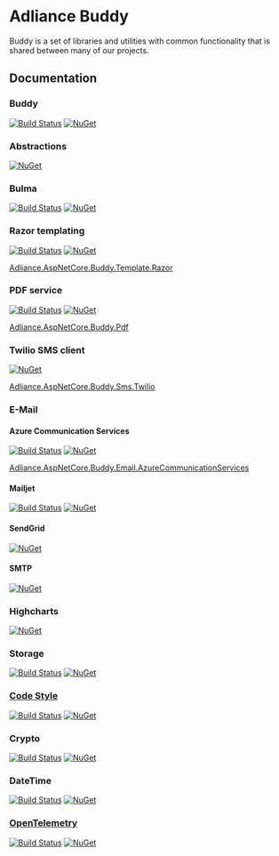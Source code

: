 # Adliance Buddy

Buddy is a set of libraries and utilities with common functionality that is shared between many of our projects.

## Documentation

### Buddy

[![Build Status](https://dev.azure.com/adliance/Open%20Source%20Projects/_apis/build/status%2FBuddy?branchName=master)](https://dev.azure.com/adliance/Open%20Source%20Projects/_build/latest?definitionId=140&branchName=master)
[![NuGet](https://img.shields.io/nuget/v/Adliance.AspNetCore.Buddy.svg)](https://www.nuget.org/packages/Adliance.AspNetCore.Buddy/)

### Abstractions

[![NuGet](https://img.shields.io/nuget/v/Adliance.AspNetCore.Buddy.Abstractions.svg)](https://www.nuget.org/packages/Adliance.AspNetCore.Buddy.Abstractions/)


### Bulma

[![Build Status](https://dev.azure.com/adliance/Open%20Source%20Projects/_apis/build/status%2FBuddy%20Bulma?branchName=master)](https://dev.azure.com/adliance/Open%20Source%20Projects/_build/latest?definitionId=146&branchName=master)
[![NuGet](https://img.shields.io/nuget/v/Adliance.AspNetCore.Buddy.Bulma.svg)](https://www.nuget.org/packages/Adliance.AspNetCore.Buddy.Bulma/)


### Razor templating

[![Build Status](https://dev.azure.com/adliance/Open%20Source%20Projects/_apis/build/status%2FBuddy%20Template.Razor?branchName=master)](https://dev.azure.com/adliance/Open%20Source%20Projects/_build/latest?definitionId=186&branchName=master)
[![NuGet](https://img.shields.io/nuget/v/Adliance.AspNetCore.Buddy.Template.Razor.svg)](https://www.nuget.org/packages/Adliance.AspNetCore.Buddy.Template.Razor/)

[Adliance.AspNetCore.Buddy.Template.Razor](src/Adliance.AspNetCore.Buddy.Template.Razor/readme.md)

### PDF service

[![Build Status](https://dev.azure.com/adliance/Open%20Source%20Projects/_apis/build/status%2FBuddy%20PDF?branchName=master)](https://dev.azure.com/adliance/Open%20Source%20Projects/_build/latest?definitionId=185&branchName=master)
[![NuGet](https://img.shields.io/nuget/v/Adliance.AspNetCore.Buddy.Pdf.svg)](https://www.nuget.org/packages/Adliance.AspNetCore.Buddy.Pdf/)

[Adliance.AspNetCore.Buddy.Pdf](src/Adliance.AspNetCore.Buddy.Pdf/readme.md)

### Twilio SMS client

[![NuGet](https://img.shields.io/nuget/v/Adliance.AspNetCore.Buddy.Sms.Twilio.svg)](https://www.nuget.org/packages/Adliance.AspNetCore.Buddy.Sms.Twilio/)

[Adliance.AspNetCore.Buddy.Sms.Twilio](src/Adliance.AspNetCore.Buddy.Sms.Twilio/readme.md)

### E-Mail

#### Azure Communication Services

[![Build Status](https://dev.azure.com/adliance/Open%20Source%20Projects/_apis/build/status%2FBuddy%20AzureCommunication?branchName=master)](https://dev.azure.com/adliance/Open%20Source%20Projects/_build/latest?definitionId=183&branchName=master)
[![NuGet](https://img.shields.io/nuget/v/Adliance.AspNetCore.Buddy.Email.AzureCommunicationServices.svg)](https://www.nuget.org/packages/Adliance.AspNetCore.Buddy.Email.AzureCommunicationServices/)

[Adliance.AspNetCore.Buddy.Email.AzureCommunicationServices](src/Adliance.AspNetCore.Buddy.Email.AzureCommunicationServices/readme.md)

#### Mailjet

[![Build Status](https://dev.azure.com/adliance/Open%20Source%20Projects/_apis/build/status%2FBuddy%20MailJet?branchName=master)](https://dev.azure.com/adliance/Open%20Source%20Projects/_build/latest?definitionId=139&branchName=master)
[![NuGet](https://img.shields.io/nuget/v/Adliance.AspNetCore.Buddy.Email.Mailjet.svg)](https://www.nuget.org/packages/Adliance.AspNetCore.Buddy.Email.Mailjet/)


#### SendGrid

[![NuGet](https://img.shields.io/nuget/v/Adliance.AspNetCore.Buddy.Email.SendGrid.svg)](https://www.nuget.org/packages/Adliance.AspNetCore.Buddy.Email.SendGrid/)


#### SMTP

[![NuGet](https://img.shields.io/nuget/v/Adliance.AspNetCore.Buddy.Email.Smtp.svg)](https://www.nuget.org/packages/Adliance.AspNetCore.Buddy.Email.Smtp/)


### Highcharts

[![NuGet](https://img.shields.io/nuget/v/Adliance.AspNetCore.Buddy.Highcharts.svg)](https://www.nuget.org/packages/Adliance.AspNetCore.Buddy.Highcharts/)


### Storage
[![Build Status](https://dev.azure.com/adliance/Open%20Source%20Projects/_apis/build/status%2FBuddy%20Storage?branchName=master)](https://dev.azure.com/adliance/Open%20Source%20Projects/_build/latest?definitionId=173&branchName=master)
[![NuGet](https://img.shields.io/nuget/v/Adliance.AspNetCore.Buddy.Storage.svg)](https://www.nuget.org/packages/Adliance.AspNetCore.Buddy.Storage/)

### [Code Style](src/Adliance.Buddy.CodeStyle/readme.md)
[![Build Status](https://dev.azure.com/adliance/Open%20Source%20Projects/_apis/build/status%2FBuddy%20CodeStyle?branchName=refs%2Fpull%2F12%2Fmerge)](https://dev.azure.com/adliance/Open%20Source%20Projects/_build/latest?definitionId=159&branchName=refs%2Fpull%2F12%2Fmerge)
[![NuGet](https://img.shields.io/nuget/v/Adliance.Buddy.CodeStyle.svg)](https://www.nuget.org/packages/Adliance.Buddy.CodeStyle/)

### Crypto
[![Build Status](https://dev.azure.com/adliance/Open%20Source%20Projects/_apis/build/status%2FBuddy%20Crypto?branchName=master)](https://dev.azure.com/adliance/Open%20Source%20Projects/_build/latest?definitionId=172&branchName=master)
[![NuGet](https://img.shields.io/nuget/v/Adliance.Buddy.Crypto.svg)](https://www.nuget.org/packages/Adliance.Buddy.Crypto/)

### DateTime
[![Build Status](https://dev.azure.com/adliance/Open%20Source%20Projects/_apis/build/status%2FBuddy%20DateTime?branchName=master)](https://dev.azure.com/adliance/Open%20Source%20Projects/_build/latest?definitionId=141&branchName=master)
[![NuGet](https://img.shields.io/nuget/v/Adliance.Buddy.DateTime.svg)](https://www.nuget.org/packages/Adliance.Buddy.DateTime/)

### [OpenTelemetry](src/Adliance.AspNetCore.Buddy.OpenTelemetry/README.md)
[![Build Status](https://dev.azure.com/adliance/Open%20Source%20Projects/_apis/build/status%2FBuddy%20OpenTelemetry?branchName=master)](https://dev.azure.com/adliance/Open%20Source%20Projects/_build/latest?definitionId=183&branchName=master)
[![NuGet](https://img.shields.io/nuget/v/Adliance.AspNetCore.Buddy.OpenTelemetry.svg)](https://www.nuget.org/packages/Adliance.AspNetCore.Buddy.OpenTelemetry/)
